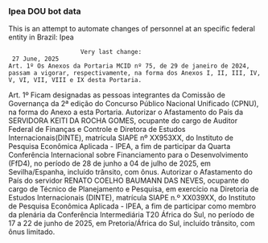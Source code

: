  ### Ipea DOU bot data
 This is an attempt to automate changes of personnel at an specific federal entity in Brazil: Ipea
 
                        Very last change: 
 	 27 June, 2025
	Art. 1º Os Anexos da Portaria MCID nº 75, de 29 de janeiro de 2024, passam a vigorar, respectivamente, na forma dos Anexos I, II, III, IV, V, VI, VII, VIII e IX desta Portaria.
Art. 1º Ficam designadas as pessoas integrantes da Comissão de Governança da 2ª edição do Concurso Público Nacional Unificado (CPNU), na forma do Anexo a esta Portaria.
Autorizar o Afastamento do País da SERVIDORA KEITI DA ROCHA GOMES, ocupante do cargo de Auditor Federal de Finanças e Controle e Diretora de Estudos Internacionais(DINTE), matrícula SIAPE nº XX953XX, do Instituto de Pesquisa Econômica Aplicada - IPEA, a fim de participar da Quarta Conferência Internacional sobre Financiamento para o Desenvolvimento (FfD4), no período de 28 de junho a 04 de julho de 2025, em Sevilha/Espanha, incluído trânsito, com ônus.
Autorizar o Afastamento do País do servidor RENATO COELHO BAUMANN DAS NEVES, ocupante do cargo de Técnico de Planejamento e Pesquisa, em exercício na Diretoria de Estudos Internacionais (DINTE), matrícula SIAPE n.º XX039XX, do Instituto de Pesquisa Econômica Aplicada - IPEA, a fim de participar como membro da plenária da Conferência Intermediária T20 África do Sul, no período de 17 a 22 de junho de 2025, em Pretoria/África do Sul, incluído trânsito, com ônus limitado.
